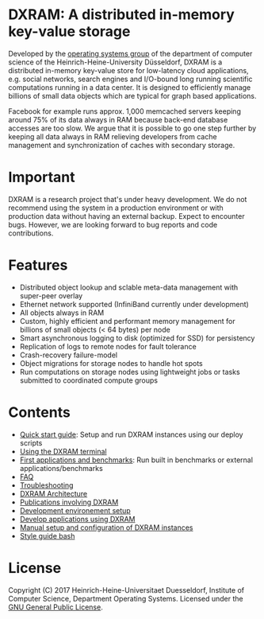 # DXRAM: A distributed in-memory key-value storage

Developed by the [operating systems group](http://www.cs.hhu.de/en/research-groups/operating-systems.html) of the department of computer science of the Heinrich-Heine-University Düsseldorf, DXRAM is a distributed in-memory key-value store for low-latency cloud applications, e.g. social networks, search engines and I/O-bound long running scientific computations running in a data center. It is designed to efficiently manage billions of small data objects which are typical for graph based applications.

Facebook for example runs approx. 1,000 memcached servers keeping around 75% of its data always in RAM because back-end database accesses are too slow. We argue that it is possible to go one step further by keeping all data always in RAM relieving developers from cache management and synchronization of caches with secondary storage.

# Important

DXRAM is a research project that's under heavy development. We do not recommend using the system in a production environment or with production data without having an external backup. Expect to encounter bugs. However, we are looking forward to bug reports and code contributions.

# Features

* Distributed object lookup and sclable meta-data management with super-peer overlay
* Ethernet network supported (InfiniBand currently under development)
* All objects always in RAM
* Custom, highly efficient and performant memory management for billions of small objects (< 64 bytes) per node
* Smart asynchronous logging to disk (optimized for SSD) for persistency
* Replication of logs to remote nodes for fault tolerance
* Crash-recovery failure-model
* Object migrations for storage nodes to handle hot spots
* Run computations on storage nodes using lightweight jobs or tasks submitted to coordinated compute groups

# Contents

* [Quick start guide](doc/QuickStart.md): Setup and run DXRAM instances using our deploy scripts
* [Using the DXRAM terminal](doc/Terminal.md)
* [First applications and benchmarks](doc/Benchmark.md): Run built in benchmarks or external applications/benchmarks
* [FAQ](doc/FAQ.md)
* [Troubleshooting](doc/Troubleshooting.md)
* [DXRAM Architecture](doc/Architecture.md)
* [Publications involving DXRAM](http://www.cs.hhu.de/en/research-groups/operating-systems/publications.html)
* [Development environement setup](doc/DevelopmentSetup.md)
* [Develop applications using DXRAM](doc/Development.md)
* [Manual setup and configuration of DXRAM instances](doc/ManualSetup.md)
* [Style guide bash](doc/StyleGuideBash.md)

# License

Copyright (C) 2017 Heinrich-Heine-Universitaet Duesseldorf, Institute of Computer Science, Department Operating Systems. Licensed under the [GNU General Public License](LICENSE.md).
